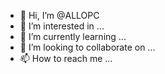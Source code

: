 - 👋 Hi, I’m @ALLOPC
- 👀 I’m interested in ...
- 🌱 I’m currently learning ...
- 💞️ I’m looking to collaborate on ...
- 📫 How to reach me ...

<!---
ALLOPC/ALLOPC is a ✨ special ✨ repository because its `README.md` (this file) appears on your GitHub profile.
You can click the Preview link to take a look at your changes.
--->
